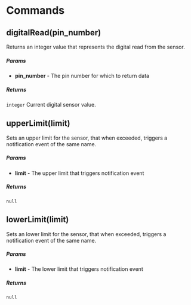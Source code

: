 # Commands

## digitalRead(pin_number)

Returns an integer value that represents the digital read from the sensor.

##### Params

- **pin_number** -  The pin number for which to return data

##### Returns 

`integer` Current digital sensor value.

## upperLimit(limit)

Sets an upper limit for the sensor, that when exceeded, triggers a notification event of the same name.

##### Params

- **limit** -  The upper limit that triggers notification event

##### Returns  

`null`

## lowerLimit(limit)

Sets an lower limit for the sensor, that when exceeded, triggers a notification event of the same name.

##### Params

- **limit** -  The lower limit that triggers notification event

##### Returns  

`null`